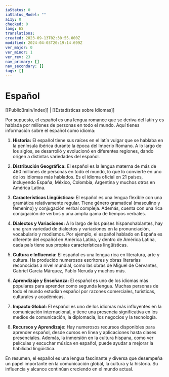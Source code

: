 ```yaml
---
iaStatus: 0
iaStatus_Model: ""
a11y: 0
checked: 0
lang: ES
translations: 
created: 2023-09-13T02:30:55.000Z
modified: 2024-04-03T20:19:14.699Z
ver_major: 0
ver_minor: 1
ver_rev: 23
nav_primary: []
nav_secondary: []
tags: []
---
```

# Español

[[PublicBrain/Index]] | [[Estadísticas sobre Idiomas]]

Por supuesto, el español es una lengua romance que se deriva del latín y es hablada por millones de personas en todo el mundo. Aquí tienes información sobre el español como idioma:

1. **Historia:** El español tiene sus raíces en el latín vulgar que se hablaba en la península ibérica durante la época del Imperio Romano. A lo largo de los siglos, se desarrolló y evolucionó en diferentes regiones, dando origen a distintas variedades del español.
    
2. **Distribución Geográfica:** El español es la lengua materna de más de 460 millones de personas en todo el mundo, lo que lo convierte en uno de los idiomas más hablados. Es el idioma oficial en 21 países, incluyendo España, México, Colombia, Argentina y muchos otros en América Latina.
    
3. **Características Lingüísticas:** El español es una lengua flexible con una gramática relativamente regular. Tiene género gramatical (masculino y femenino) y conjugación verbal compleja. Además, cuenta con una rica conjugación de verbos y una amplia gama de tiempos verbales.
    
4. **Dialectos y Variaciones:** A lo largo de los países hispanohablantes, hay una gran variedad de dialectos y variaciones en la pronunciación, vocabulario y modismos. Por ejemplo, el español hablado en España es diferente del español en América Latina, y dentro de América Latina, cada país tiene sus propias características lingüísticas.
    
5. **Cultura e Influencia:** El español es una lengua rica en literatura, arte y cultura. Ha producido numerosos escritores y obras literarias reconocidas a nivel mundial, como las obras de Miguel de Cervantes, Gabriel García Márquez, Pablo Neruda y muchos más.
    
6. **Aprendizaje y Enseñanza:** El español es uno de los idiomas más populares para aprender como segunda lengua. Muchas personas de todo el mundo estudian español por razones comerciales, turísticas, culturales y académicas.
    
7. **Impacto Global:** El español es uno de los idiomas más influyentes en la comunicación internacional, y tiene una presencia significativa en los medios de comunicación, la diplomacia, los negocios y la tecnología.
    
8. **Recursos y Aprendizaje:** Hay numerosos recursos disponibles para aprender español, desde cursos en línea y aplicaciones hasta clases presenciales. Además, la inmersión en la cultura hispana, como ver películas y escuchar música en español, puede ayudar a mejorar la habilidad lingüística.
    

En resumen, el español es una lengua fascinante y diversa que desempeña un papel importante en la comunicación global, la cultura y la historia. Su influencia y alcance continúan creciendo en el mundo actual.